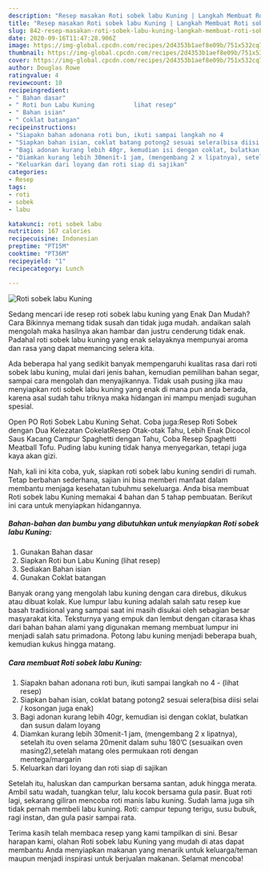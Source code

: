 ```yaml
---
description: "Resep masakan Roti sobek labu Kuning | Langkah Membuat Roti sobek labu Kuning Yang Lezat"
title: "Resep masakan Roti sobek labu Kuning | Langkah Membuat Roti sobek labu Kuning Yang Lezat"
slug: 842-resep-masakan-roti-sobek-labu-kuning-langkah-membuat-roti-sobek-labu-kuning-yang-lezat
date: 2020-09-16T11:47:28.906Z
image: https://img-global.cpcdn.com/recipes/2d4353b1aef8e09b/751x532cq70/roti-sobek-labu-kuning-foto-resep-utama.jpg
thumbnail: https://img-global.cpcdn.com/recipes/2d4353b1aef8e09b/751x532cq70/roti-sobek-labu-kuning-foto-resep-utama.jpg
cover: https://img-global.cpcdn.com/recipes/2d4353b1aef8e09b/751x532cq70/roti-sobek-labu-kuning-foto-resep-utama.jpg
author: Douglas Rowe
ratingvalue: 4
reviewcount: 10
recipeingredient:
- " Bahan dasar"
- " Roti bun Labu Kuning           lihat resep"
- " Bahan isian"
- " Coklat batangan"
recipeinstructions:
- "Siapakn bahan adonana roti bun, ikuti sampai langkah no 4             (lihat resep)"
- "Siapkan bahan isian, coklat batang potong2 sesuai selera(bisa diisi selai / kosongan juga enak)"
- "Bagi adonan kurang lebih 40gr, kemudian isi dengan coklat, bulatkan dan susun dalam loyang"
- "Diamkan kurang lebih 30menit-1 jam, (mengembang 2 x lipatnya), setelah itu oven selama 20menit dalam suhu 180’C (sesuaikan oven masing2),setelah matang oles permukaan roti dengan mentega/margarin"
- "Keluarkan dari loyang dan roti siap di sajikan"
categories:
- Resep
tags:
- roti
- sobek
- labu

katakunci: roti sobek labu 
nutrition: 167 calories
recipecuisine: Indonesian
preptime: "PT15M"
cooktime: "PT36M"
recipeyield: "1"
recipecategory: Lunch

---
```



![Roti sobek labu Kuning](https://img-global.cpcdn.com/recipes/2d4353b1aef8e09b/751x532cq70/roti-sobek-labu-kuning-foto-resep-utama.jpg)

Sedang mencari ide resep roti sobek labu kuning yang Enak Dan Mudah? Cara Bikinnya memang tidak susah dan tidak juga mudah. andaikan salah mengolah maka hasilnya akan hambar dan justru cenderung tidak enak. Padahal roti sobek labu kuning yang enak selayaknya mempunyai aroma dan rasa yang dapat memancing selera kita.

Ada beberapa hal yang sedikit banyak mempengaruhi kualitas rasa dari roti sobek labu kuning, mulai dari jenis bahan, kemudian pemilihan bahan segar, sampai cara mengolah dan menyajikannya. Tidak usah pusing jika mau menyiapkan roti sobek labu kuning yang enak di mana pun anda berada, karena asal sudah tahu triknya maka hidangan ini mampu menjadi suguhan spesial.

Open PO Roti Sobek Labu Kuning Sehat. Coba juga:Resep Roti Sobek dengan Dua Kelezatan CokelatResep Otak-otak Tahu, Lebih Enak Dicocol Saus Kacang Campur Spaghetti dengan Tahu, Coba Resep Spaghetti Meatball Tofu. Puding labu kuning tidak hanya menyegarkan, tetapi juga kaya akan gizi.


Nah, kali ini kita coba, yuk, siapkan roti sobek labu kuning sendiri di rumah. Tetap berbahan sederhana, sajian ini bisa memberi manfaat dalam membantu menjaga kesehatan tubuhmu sekeluarga. Anda bisa membuat Roti sobek labu Kuning memakai 4 bahan dan 5 tahap pembuatan. Berikut ini cara untuk menyiapkan hidangannya.

<!--inarticleads1-->

##### Bahan-bahan dan bumbu yang dibutuhkan untuk menyiapkan Roti sobek labu Kuning:

1. Gunakan  Bahan dasar
1. Siapkan  Roti bun Labu Kuning           (lihat resep)
1. Sediakan  Bahan isian
1. Gunakan  Coklat batangan


Banyak orang yang mengolah labu kuning dengan cara direbus, dikukus atau dibuat kolak. Kue lumpur labu kuning adalah salah satu resep kue basah tradisional yang sampai saat ini masih disukai oleh sebagian besar masyarakat kita. Teksturnya yang empuk dan lembut dengan citarasa khas dari bahan bahan alami yang digunakan memang membuat lumpur ini menjadi salah satu primadona. Potong labu kuning menjadi beberapa buah, kemudian kukus hingga matang. 

<!--inarticleads2-->

##### Cara membuat Roti sobek labu Kuning:

1. Siapakn bahan adonana roti bun, ikuti sampai langkah no 4 -             (lihat resep)
1. Siapkan bahan isian, coklat batang potong2 sesuai selera(bisa diisi selai / kosongan juga enak)
1. Bagi adonan kurang lebih 40gr, kemudian isi dengan coklat, bulatkan dan susun dalam loyang
1. Diamkan kurang lebih 30menit-1 jam, (mengembang 2 x lipatnya), setelah itu oven selama 20menit dalam suhu 180’C (sesuaikan oven masing2),setelah matang oles permukaan roti dengan mentega/margarin
1. Keluarkan dari loyang dan roti siap di sajikan


Setelah itu, haluskan dan campurkan bersama santan, aduk hingga merata. Ambil satu wadah, tuangkan telur, lalu kocok bersama gula pasir. Buat roti lagi, sekarang giliran mencoba roti manis labu kuning. Sudah lama juga sih tidak pernah membeli labu kuning. Roti: campur tepung terigu, susu bubuk, ragi instan, dan gula pasir sampai rata. 

Terima kasih telah membaca resep yang kami tampilkan di sini. Besar harapan kami, olahan Roti sobek labu Kuning yang mudah di atas dapat membantu Anda menyiapkan makanan yang menarik untuk keluarga/teman maupun menjadi inspirasi untuk berjualan makanan. Selamat mencoba!
